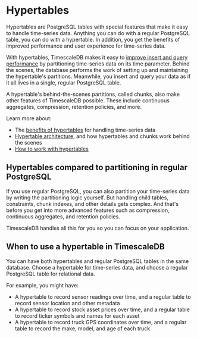 # Hypertables
Hypertables are PostgreSQL tables with special features that make it easy to
handle time-series data. Anything you can do with a regular PostgreSQL table,
you can do with a hypertable. In addition, you get the benefits of improved
performance and user experience for time-series data.

With hypertables, TimescaleDB makes it easy to [improve insert and query
performance][performance-benchmark] by partitioning time-series data on its time
parameter. Behind the scenes, the database performs the work of setting up and
maintaining the hypertable's partitions. Meanwhile, you insert and query your
data as if it all lives in a single, regular PostgreSQL table.

A hypertable's behind-the-scenes partitions, called chunks, also make other
features of TimescaleDB possible. These include continuous aggregates,
compression, retention policies, and more.

Learn more about:
*   The [benefits of hypertables][hypertable-benefits] for handling time-series
    data
*   [Hypertable architecture][hypertable-architecture], and how hypertables and
    chunks work behind the scenes
*   [How to work with hypertables][hypertable-how-to]

## Hypertables compared to partitioning in regular PostgreSQL
If you use regular PostgreSQL, you can also partition your time-series data by
writing the partitioning logic yourself. But handling child tables, constraints,
chunk indexes, and other details gets complex. And that's before you get into
more advanced features such as compression, continuous aggregates, and retention
policies.

TimescaleDB handles all this for you so you can focus on your application.

## When to use a hypertable in TimescaleDB
You can have both hypertables and regular PostgreSQL tables in the same
database. Choose a hypertable for time-series data, and choose a regular
PostgreSQL table for relational data.

For example, you might have:
*   A hypertable to record sensor readings over time, and a regular table
    to record sensor location and other metadata
*   A hypertable to record stock asset prices over time, and a regular table to
    record ticker symbols and names for each asset
*   A hypertable to record truck GPS coordinates over time, and a regular table
    to record the make, model, and age of each truck

[hypertable-architecture]: /overview/core-concepts/hypertables-and-chunks/hypertable-architecture/
[hypertable-benefits]: /overview/core-concepts/hypertables-and-chunks/hypertables-and-chunks-benefits/
[hypertable-how-to]: /how-to-guides/hypertables/
[performance-benchmark]: https://www.timescale.com/blog/timescaledb-vs-6a696248104e/